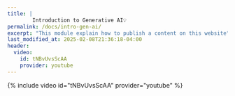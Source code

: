 ```yaml
---
title: | 
        Introduction to Generative AI💡
permalink: /docs/intro-gen-ai/
excerpt: "This module explain how to publish a content on this website"
last_modified_at: 2025-02-08T21:36:18-04:00
header:
  video:
    id: tNBvUvsScAA
    provider: youtube
---
```




{% include video id="tNBvUvsScAA" provider="youtube" %}


